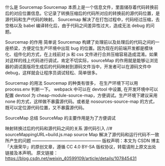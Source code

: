 什么是 Sourcemap
Sourcemap 本质上是一个信息文件，里面储存着代码转换前后的对应位置信息。它记录了转换压缩后的代码所对应的转换前的源代码位置，是源代码和生产代码的映射。 Sourcemap 解决了在打包过程中，代码经过压缩，去空格以及 babel 编译转化后，由于代码之间差异性过大，造成无法 debug 的问题。

Sourcemap 的作用
简单说 Sourcemap 构建了处理前以及处理后的代码之间的一座桥梁，方便定位生产环境中出现 bug 的位置。因为现在的前端开发都是模块化、组件化的方式，在上线前对 js 和 css 文件进行合并压缩容易造成混淆。如果对这样的线上代码进行调试，肯定不切实际，sourceMap 的作用就是能够让浏览器的调试面版将生成后的代码映射到源码文件当中，开发者可以在源码文件中 debug，这样就会让程序员调试轻松、简单很多。

Sourcemap 的用法
Sourcemap 的种类有很多， 在生产环境下可以用 process.env 判断一下。 webpack 中可以在 devtool 中设置, 在开发环境中可以配置 devtool 为 cheap-module-source-map，方便调试。生产环境下建议采用 none 的方式，这样做不暴露源代码。或者是 nosources-source-map 的方式，既可以定位源代码位置，又不暴露源代码。

SourceMap 总结
SourceMap 的主要作用是为了方便调试

映射转换过后的代码和源代码之间的关系
源代码引入 //# sourceMappingURL=build.js.map
source Map 解决了源代码和运行代码不一致所产生的问题
————————————————
版权声明：本文为 CSDN 博主「大唐荣华」的原创文章，遵循 CC 4.0 BY-SA 版权协议，转载请附上原文出处链接及本声明。
原文链接：https://blog.csdn.net/weixin_40599109/article/details/107845431
